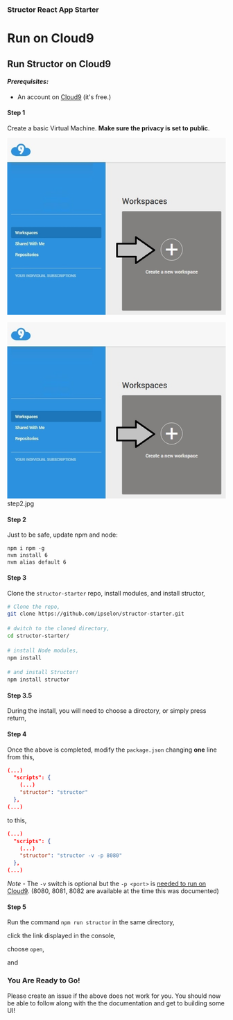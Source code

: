 ### Structor React App Starter

# Run on Cloud9

## Run Structor on Cloud9

#### *Prerequisites:*
* An account on [Cloud9](https://c9.io/) (it's free.)

#### Step 1

Create a basic Virtual Machine. **Make sure the privacy is set to public**.

![alt text][logo]

![alt text][logo]step2.jpg

[logo]: ./docs/img/step1.jpg

[test]: ./docs/img/

#### Step 2

Just to be safe, update npm and node:

```
npm i npm -g
nvm install 6
nvm alias default 6
```

#### Step 3

Clone the ```structor-starter``` repo, install modules, and install structor,

```bash
# Clone the repo,
git clone https://github.com/ipselon/structor-starter.git

# dwitch to the cloned directory,
cd structor-starter/

# install Node modules,
npm install

# and install Structor!
npm install structor
```

#### Step 3.5

During the install, you will need to choose a directory, or simply press return,

#### Step 4

Once the above is completed, modify the ```package.json``` changing **one** line from this,

```json
(...)
  "scripts": {
    (...)
    "structor": "structor"
  },
(...)
```
to this,

```json
(...)
  "scripts": {
    (...)
    "structor": "structor -v -p 8080"
  },
(...)
```
*Note* - The ```-v``` switch is optional but the ```-p <port>``` is [needed to run on Cloud9](https://docs.c9.io/docs/multiple-ports). (8080, 8081, 8082 are available at the time this was documented) 

#### Step 5

Run the command ```npm run structor``` in the same directory,

click the link displayed in the console,

choose ```open```,

and

### You Are Ready to Go!

Please create an issue if the above does not work for you. You should now be able to follow along with the the documentation and get to building some UI!